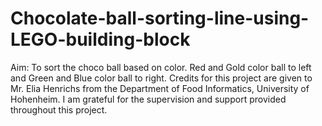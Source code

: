 # Chocolate-ball-sorting-line-using-LEGO-building-block
Aim: To sort the choco ball based on color. Red  and Gold color ball to left and Green and Blue  color ball to right.
Credits for this project are given to Mr. Elia Henrichs from the Department of Food Informatics, University of Hohenheim. I am grateful for the supervision and support provided throughout this project.

